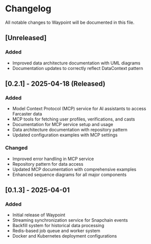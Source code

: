 # Changelog

All notable changes to Waypoint will be documented in this file.

## [Unreleased]

### Added
- Improved data architecture documentation with UML diagrams
- Documentation updates to correctly reflect DataContext pattern

## [0.2.1] - 2025-04-18 (Released)

### Added
- Model Context Protocol (MCP) service for AI assistants to access Farcaster data
- MCP tools for fetching user profiles, verifications, and casts
- Documentation for MCP service setup and usage
- Data architecture documentation with repository pattern
- Updated configuration examples with MCP settings

### Changed
- Improved error handling in MCP service
- Repository pattern for data access
- Updated MCP documentation with comprehensive examples
- Enhanced sequence diagrams for all major components

## [0.1.3] - 2025-04-01

### Added
- Initial release of Waypoint
- Streaming synchronization service for Snapchain events
- Backfill system for historical data processing
- Redis-based job queue and worker system
- Docker and Kubernetes deployment configurations